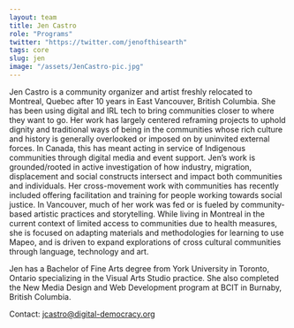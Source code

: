 ```yaml
---
layout: team
title: Jen Castro
role: "Programs"
twitter: "https://twitter.com/jenofthisearth"
tags: core
slug: jen
image: "/assets/JenCastro-pic.jpg"
---
```

Jen Castro is a community organizer and artist freshly relocated to Montreal, Quebec after 10 years in East Vancouver, British Columbia. She has been using digital and IRL tech to bring communities closer to where they want to go. Her work has largely centered reframing projects to uphold dignity and traditional ways of being in the communities whose rich culture and history is generally overlooked or imposed on by uninvited external forces. In Canada, this has meant acting in service of Indigenous communities through digital media and event support. Jen’s work is grounded/rooted in active investigation of how industry, migration, displacement and social constructs intersect and impact both communities and individuals. Her cross-movement work with communities has recently included offering facilitation and training for people working towards social justice. In Vancouver, much of her work was fed or is fueled by community-based artistic practices and storytelling. While living in Montreal in the current context of limited access to communities due to health measures, she is focused on adapting materials and methodologies for learning to use Mapeo, and is driven to expand explorations of cross cultural communities through language, technology and art.

Jen has a Bachelor of Fine Arts degree from York University in Toronto, Ontario specializing in the Visual Arts Studio practice. She also completed the New Media Design and Web Development program at BCIT in Burnaby, British Columbia.

Contact: [jcastro@digital-democracy.org](mailto:jcastro@digital-democracy.org)
